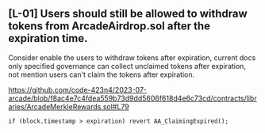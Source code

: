  ## [L-01] Users should still be allowed to withdraw tokens from ArcadeAirdrop.sol after the expiration time.
 Consider enable the users to withdraw tokens after expiration, current docs only specified governance can collect unclaimed tokens after expiration, not mention users can't claim the tokens after expiration.

https://github.com/code-423n4/2023-07-arcade/blob/f8ac4e7c4fdea559b73d9dd5606f618d4e6c73cd/contracts/libraries/ArcadeMerkleRewards.sol#L79

    if (block.timestamp > expiration) revert AA_ClaimingExpired();
